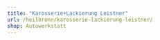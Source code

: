 ```yaml
---
title: "Karosserie+Lackierung Leistner"
url: /heilbronn/karosserie-lackierung-leistner/
shop: Autowerkstatt
---
```

